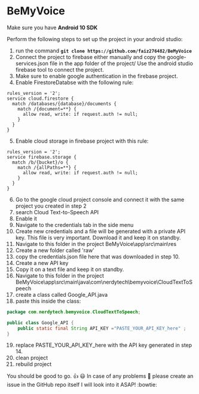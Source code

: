 # BeMyVoice

Make sure you have **Android 10 SDK**

Perform the following steps to set up the project in your android studio:

1) run the command **`git clone https://github.com/faiz276482/BeMyVoice`**
2) Connect the project to firebase either manually and copy the google-services.json file in the app folder of the project/ Use the android studio firebase tool to connect the project.
3) Make sure to enable google authentication in the firebase project.
4) Enable FirestoreDatabse with the following rule:
```
rules_version = '2';
service cloud.firestore {
  match /databases/{database}/documents {
    match /{document=**} {
      allow read, write: if request.auth != null;
    }
  }
}
```

5) Enable cloud storage in firebase project with this rule:
```
rules_version = '2';
service firebase.storage {
  match /b/{bucket}/o {
    match /{allPaths=**} {
      allow read, write: if request.auth != null;
    }
  }
}
```

6) Go to the google cloud project console and connect it with the same project you created in step 2
7) search Cloud Text-to-Speech API
8) Enable it
9) Navigate to the credentials tab in the side menu
10) Create new credentials and a file will be generated with a private API key. This file is very important. Download it and keep it on standby.
11) Navigate to this folder in the project BeMyVoice\app\src\main\res
12) Create a new folder called 'raw'
13) copy the credentials.json file here that was downloaded in step 10.
14) Create a new API key
15) Copy it on a text file and keep it on standby.
16) Navigate to this folder in the project BeMyVoice\app\src\main\java\com\nerdytech\bemyvoice\CloudTextToSpeech
17) create a class called Google_API.java
18) paste this inside the class:
```JAVA
package com.nerdytech.bemyvoice.CloudTextToSpeech;

public class Google_API {
    public static final String API_KEY ="PASTE_YOUR_API_KEY_here" ;
}
```
19) replace PASTE_YOUR_API_KEY_here with the API key generated in step 14.
20) clean project
21) rebuild project

You should be good to go. :thumbsup: :smiley:
In case of any problems :no_entry_sign: please create an issue in the GitHub repo itself I will look into it ASAP! :bowtie:


